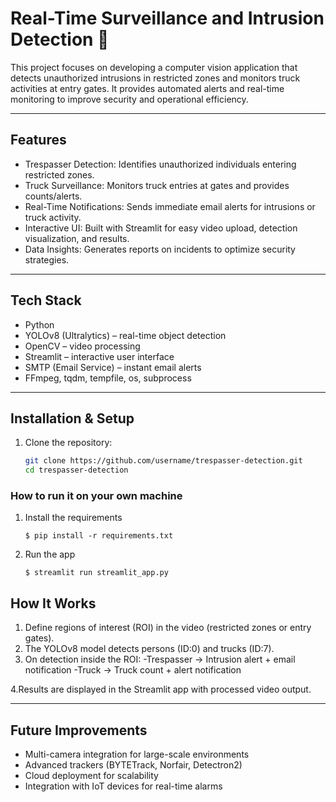 # Real-Time Surveillance and Intrusion Detection 🚨  

This project focuses on developing a computer vision application that detects unauthorized intrusions in restricted zones and monitors truck activities at entry gates. It provides automated alerts and real-time monitoring to improve security and operational efficiency.  

---

## Features  
- Trespasser Detection: Identifies unauthorized individuals entering restricted zones.  
- Truck Surveillance: Monitors truck entries at gates and provides counts/alerts.  
- Real-Time Notifications: Sends immediate email alerts for intrusions or truck activity.  
- Interactive UI: Built with Streamlit for easy video upload, detection visualization, and results.  
- Data Insights: Generates reports on incidents to optimize security strategies.  

---

## Tech Stack  
- Python  
- YOLOv8 (Ultralytics) – real-time object detection  
- OpenCV – video processing  
- Streamlit – interactive user interface  
- SMTP (Email Service) – instant email alerts  
- FFmpeg, tqdm, tempfile, os, subprocess  

---

## Installation & Setup  
1. Clone the repository:  
   ```bash
   git clone https://github.com/username/trespasser-detection.git
   cd trespasser-detection

### How to run it on your own machine

1. Install the requirements

   ```
   $ pip install -r requirements.txt
   ```

2. Run the app

   ```
   $ streamlit run streamlit_app.py
   ```

## How It Works

1. Define regions of interest (ROI) in the video (restricted zones or entry gates).
2. The YOLOv8 model detects persons (ID:0) and trucks (ID:7).
3. On detection inside the ROI:
   -Trespasser → Intrusion alert + email notification
   -Truck → Truck count + alert notification

4.Results are displayed in the Streamlit app with processed video output.

---
## Future Improvements  
- Multi-camera integration for large-scale environments  
- Advanced trackers (BYTETrack, Norfair, Detectron2) 
- Cloud deployment for scalability  
- Integration with IoT devices for real-time alarms  










